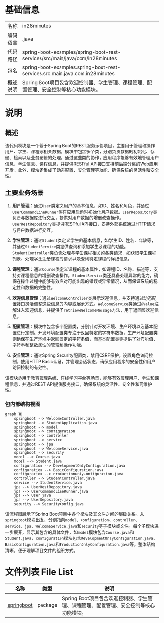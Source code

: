 # 基础信息

|      |      |
|------|------|
| 名称 | in28minutes |
| 编码语言 | .java |
| 代码路径 | spring-boot-examples/spring-boot-rest-services/src/main/java/com/in28minutes |
| 包名 | spring-boot-examples.spring-boot-rest-services.src.main.java.com.in28minutes |
| 概述说明 | Spring Boot项目包含欢迎控制器、学生管理、课程管理、配置管理、安全控制等核心功能模块。 |

# 说明

## 概述
该代码模块是一个基于Spring Boot的REST服务示例项目，主要用于管理和操作用户、学生、课程等相关数据。模块中包含多个类，分别负责数据的初始化、存储、检索以及业务逻辑的处理。通过这些类的协作，应用程序能够有效地管理用户信息、学生信息、课程信息，并提供RESTful API接口支持前后端分离的Web应用开发。此外，模块还集成了动态配置、安全管理等功能，确保系统的灵活性和安全性。

## 主要业务场景
1. **用户管理**：通过`User`类定义用户的基本信息，如ID、姓名和角色，并通过`UserCommandLineRunner`类在应用启动时初始化用户数据。`UserRepository`类负责与数据库进行交互，提供对用户数据的增删改查操作。`UserRestRepository`类提供RESTful API接口，支持外部系统通过HTTP请求与用户数据进行交互。

2. **学生管理**：通过`Student`类定义学生的基本信息，如学生ID、姓名、年龄等，并通过`StudentService`类提供查询和添加学生及课程的功能。`StudentController`类负责处理与学生课程相关的各类请求，如获取学生课程列表、处理学生注册课程的请求以及查询特定课程的详细信息。

3. **课程管理**：通过`Course`类定义课程的基本属性，如课程ID、名称、描述等，支持对课程信息的增删改查操作。`StudentService`类还具备处理异常的能力，确保在操作过程中能够有效应对可能出现的错误或异常情况，从而保证系统的稳定性和数据的完整性。

4. **欢迎信息管理**：通过`WelcomeController`类展示欢迎信息，并支持通过动态配置接口灵活调整这些信息的内容或展示方式。`WelcomeService`类通过`@Value`注解注入欢迎信息，并提供了`retrieveWelcomeMessage`方法，用于返回该欢迎信息。

5. **配置管理**：模块中包含多个配置类，分别针对开发环境、生产环境以及基本配置进行定制。开发环境配置类专注于返回特定的字符串数据，生产环境配置类则确保在生产环境中返回固定的字符串值，而基本配置类则提供了对布尔值、字符串和整数属性的管理和操作功能。

6. **安全管理**：通过Spring Security配置类，禁用CSRF保护，设置角色访问控制，使用HTTP Basic认证，并管理会话状态，确保应用程序的安全性和用户访问控制的有效性。

该模块适用于教育管理系统、在线学习平台等场景，能够有效管理用户、学生和课程信息，并通过REST API提供服务接口，确保系统的灵活性、安全性和可维护性。


### 包内部结构视图

```mermaid
graph TD
    springboot --> WelcomeController.java
    springboot --> StudentApplication.java
    springboot --> model
    springboot --> configuration
    springboot --> controller
    springboot --> service
    springboot --> jpa
    springboot --> WelcomeService.java
    springboot --> security
    model --> Course.java
    model --> Student.java
    configuration --> DevelopmentOnlyConfiguration.java
    configuration --> BasicConfiguration.java
    configuration --> ProductionOnlyConfiguration.java
    controller --> StudentController.java
    service --> StudentService.java
    jpa --> UserRestRepository.java
    jpa --> UserCommandLineRunner.java
    jpa --> User.java
    jpa --> UserRepository.java
    security --> SecurityConfig.java
```

该流程图展示了Spring Boot项目中各个模块及其文件之间的层级关系。从`springboot`模块出发，分别指向`model`、`configuration`、`controller`、`service`、`jpa`、`WelcomeService.java`和`security`等子模块或文件。每个子模块进一步展开，显示其包含的具体文件，如`model`模块包含`Course.java`和`Student.java`，`configuration`模块包含`DevelopmentOnlyConfiguration.java`、`BasicConfiguration.java`和`ProductionOnlyConfiguration.java`等。整体结构清晰，便于理解项目文件的组织方式。

# 文件列表 File List

| 名称   | 类型  | 说明 |
|-------|------|-------------|
| [springboot](springboot/_module.md) | package | Spring Boot项目包含欢迎控制器、学生管理、课程管理、配置管理、安全控制等核心功能模块。 |


